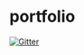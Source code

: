 # portfolio

[![Gitter](https://badges.gitter.im/tehkaiyu/portfolio.svg)](https://gitter.im/tehkaiyu/portfolio?utm_source=badge&utm_medium=badge&utm_campaign=pr-badge&utm_content=badge)